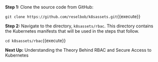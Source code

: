 **Step 1:** Clone the source code from GitHub:

`git clone https://github.com/reselbob/k8sassets.git`{{execute}}

**Step 2:** Navigate to the directory, `k8sassets/rbac`. This directory contains the Kubernetes manifests
that will be used in the steps that follow.
 
 `cd k8sassets/rbac`{{execute}}
 
**Next Up:**  Understanding the Theory Behind RBAC and Secure Access to Kubernetes
 
